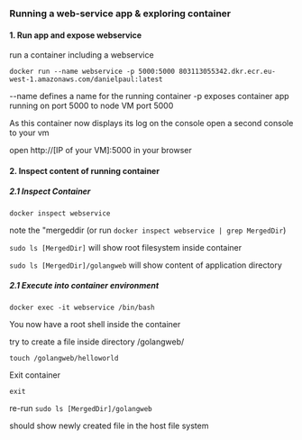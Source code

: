 
### Running a web-service app & exploring container

#### 1. Run app and expose webservice

run a container including a webservice

`docker run --name webservice -p 5000:5000 803113055342.dkr.ecr.eu-west-1.amazonaws.com/danielpaul:latest`

--name defines a name for the running container
-p exposes container app running on port 5000 to node VM port 5000

As this container now displays its log on the console open a second console to your vm

open http://[IP of your VM]:5000 in your browser

#### 2. Inspect content of running container

##### 2.1 Inspect Container

`docker inspect webservice`

note the "mergeddir (or run `docker inspect webservice | grep MergedDir`)

`sudo ls [MergedDir]` will show root filesystem inside container

`sudo ls [MergedDir]/golangweb` will show content of application directory

##### 2.1 Execute into container environment

`docker exec -it webservice /bin/bash`

You now have a root shell inside the container

try to create a file inside directory /golangweb/

`touch /golangweb/helloworld`

Exit container

`exit`

re-run `sudo ls [MergedDir]/golangweb`

should show newly created file in the host file system






